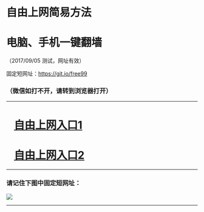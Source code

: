 ﻿# 自由上网简易方法

# 电脑、手机一键翻墙

（2017/09/05 测试，网址有效）

固定短网址：https://git.io/free99

### （微信如打不开，请转到浏览器打开）


***





# &nbsp;&nbsp; <a href="http://ft329418970.fwq-tz1001.xyz/fwqtz01.html?t=09050013709 " target="_blank">自由上网入口1</a>
# &nbsp;&nbsp; <a href="http://ft1484515306.fwq-tz1002.xyz/fwqtz02.html?t=090500123928 " target="_blank">自由上网入口2</a>
***

### 请记住下图中固定短网址：

<img src="https://s3-us-west-2.amazonaws.com/fwq-1001/yjfq-20170905okok.png" /> 


***

